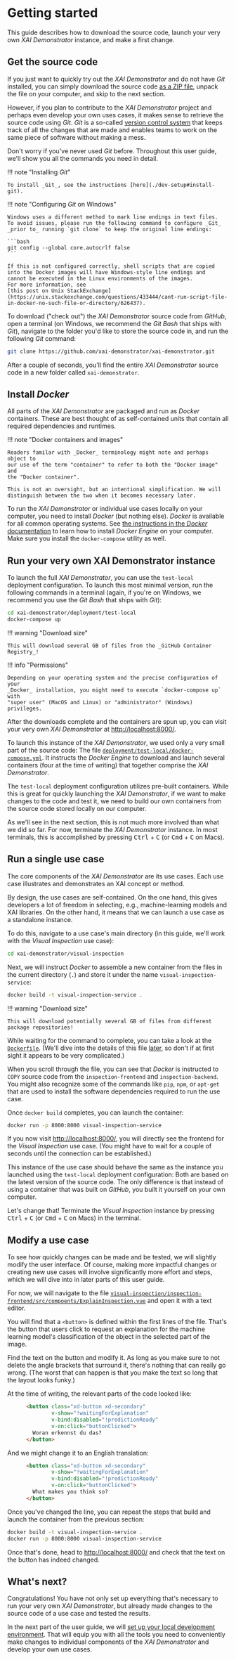 # Getting started

This guide describes how to download the source code, launch your very own
_XAI Demonstrator_ instance, and make a first change.

## Get the source code

If you just want to quickly try out the _XAI Demonstrator_ and
do not have _Git_ installed, you can simply download the source code
[as a ZIP file](https://github.com/XAI-Demonstrator/xai-demonstrator/archive/refs/heads/master.zip),
unpack the file on your computer, and skip to the next section.

However, if you plan to contribute to the _XAI Demonstrator_ project and perhaps even
develop your own uses cases, it makes sense to retrieve the source code using _Git_.
_Git_ is a so-called [version control system](https://en.wikipedia.org/wiki/Version_control)
that keeps track of all the changes that are made and enables teams to work
on the same piece of software without making a mess.

Don't worry if you've never used _Git_ before.
Throughout this user guide, we'll show you all the commands you need in detail.

!!! note "Installing _Git_"

    To install _Git_, see the instructions [here](./dev-setup#install-git).

!!! note "Configuring _Git_ on Windows"

    Windows uses a different method to mark line endings in text files.
    To avoid issues, please run the following command to configure _Git_
    _prior to_ running `git clone` to keep the original line endings:

    ```bash
    git config --global core.autocrlf false
    ```

    If this is not configured correctly, shell scripts that are copied
    into the Docker images will have Windows-style line endings and 
    cannot be executed in the Linux environments of the images.
    For more information, see
    [this post on Unix StackExchange](https://unix.stackexchange.com/questions/433444/cant-run-script-file-in-docker-no-such-file-or-directory/626437).

To download ("check out") the _XAI Demonstrator_ source code from _GitHub_,
open a terminal (on Windows, we recommend the _Git Bash_ that ships with _Git_),
navigate to the folder you'd like to store the source code in, and run the
following _Git_ command:

```bash
git clone https://github.com/xai-demonstrator/xai-demonstrator.git
```

After a couple of seconds, you'll find  the entire _XAI Demonstrator_ source
code in a new folder called `xai-demonstrator`.

## Install _Docker_

All parts of the _XAI Demonstrator_ are packaged and run as _Docker_ containers.
These are best thought of as self-contained units that contain all required
dependencies and runtimes.

!!! note "Docker containers and images"
    
    Readers familar with _Docker_ terminology might note and perhaps object to
    our use of the term "container" to refer to both the "Docker image" and
    the "Docker container".

    This is not an oversight, but an intentional simplification. We will
    distinguish between the two when it becomes necessary later.

To run the _XAI Demonstrator_ or individual use cases locally on your computer,
you need to install _Docker_ (but nothing else).
_Docker_ is available for all common operating systems.
See [the instructions in the _Docker_ documentation](https://docs.docker.com/engine/install/)
to learn how to install _Docker Engine_ on your computer.
Make sure you install the `docker-compose` utility as well.

## Run your very own XAI Demonstrator instance

To launch the full _XAI Demonstrator_, you can use the `test-local` deployment 
configuration. To launch this most minimal version, run the following commands in
a terminal (again, if you're on Windows, we recommend you use the _Git Bash_ that
ships with _Git_):

```bash
cd xai-demonstrator/deployment/test-local
docker-compose up
```

!!! warning "Download size"

    This will download several GB of files from the _GitHub Container Registry_!

!!! info "Permissions"

    Depending on your operating system and the precise configuration of your
    _Docker_ installation, you might need to execute `docker-compose up` with
    "super user" (MacOS and Linux) or "administrator" (Windows) privileges.   

After the downloads complete and the containers are spun up, you can visit your
very own _XAI Demonstrator_ at [http://localhost:8000/](http://localhost:8000/).

To launch this instance of the _XAI Demonstrator_, we used only a very small part
of the source code: The file
[`deployment/test-local/docker-compose.yml`](https://github.com/XAI-Demonstrator/xai-demonstrator/blob/master/deployment/test-local/docker-compose.yml).
It instructs the _Docker Engine_ to download and launch several containers
(four at the time of writing) that together comprise the _XAI Demonstrator_.

The `test-local` deployment configuration utilizes pre-built containers.
While this is great for quickly launching the _XAI Demonstrator_, if we
want to make changes to the code and test it, we need to build our own
containers from the source code stored locally on our computer.

As we'll see in the next section, this is not much more involved than
what we did so far. For now, terminate the _XAI Demonstrator_ instance.
In most terminals, this is accomplished by pressing <kbd>Ctrl</kbd> + <kbd>C</kbd>
(or <kbd>Cmd</kbd> + <kbd>C</kbd> on Macs).

## Run a single use case

The core components of the _XAI Demonstrator_ are its use cases.
Each use case illustrates and demonstrates an XAI concept or method.

By design, the use cases are self-contained. On the one hand, this gives
developers a lot of freedom in selecting, e.g., machine-learning
models and XAI libraries. On the other hand, it means that we can launch
a use case as a standalone instance.

To do this, navigate to a use case's main directory (in this guide, we'll
work with the _Visual Inspection_ use case):

```bash
cd xai-demonstrator/visual-inspection
```

Next, we will instruct _Docker_ to assemble a new container from the files 
in the current directory (`.`) and store it under the name `visual-inspection-service`:

```bash
docker build -t visual-inspection-service .
```

!!! warning "Download size"

    This will download potentially several GB of files from different package repositories!

While waiting for the command to complete, you can take a look at the
[`Dockerfile`](https://github.com/XAI-Demonstrator/xai-demonstrator/blob/master/visual-inspection/Dockerfile).
(We'll dive into the details of this file [later](./use-cases.md), so don't
if at first sight it appears to be very complicated.)

When you scroll through the file, you can see that _Docker_ is instructed to `COPY`
source code from the `inspection-frontend` and `inspection-backend`. You might also
recognize some of the commands like `pip`, `npm`, or `apt-get` that are used to 
install the software dependencies required to run the use case.

Once `docker build` completes, you can launch the container:

```bash
docker run -p 8000:8000 visual-inspection-service
```

If you now visit [http://localhost:8000/](http://localhost:8000/), you will 
directly see the frontend for the _Visual Inspection_ use case. (You might
have to wait for a couple of seconds until the connection can be established.)

This instance of the use case should behave the same as the instance you launched
using the `test-local` deployment configuration: Both are based on the latest
version of the source code. The only difference is that instead of using a 
container that was built on _GitHub_, you built it yourself on your own computer.

Let's change that! Terminate the _Visual Inspection_ instance by pressing
<kbd>Ctrl</kbd> + <kbd>C</kbd> (or <kbd>Cmd</kbd> + <kbd>C</kbd> on Macs)
in the terminal.

## Modify a use case

To see how quickly changes can be made and be tested, we will slightly modify the
user interface. Of course, making more impactful changes or creating new use cases
will involve significantly more effort and steps, which we will dive into in later
parts of this user guide.

For now, we will navigate to the file
[`visual-inspection/inspection-frontend/src/compoents/ExplainInspection.vue`](https://github.com/XAI-Demonstrator/xai-demonstrator/blob/master/visual-inspection/inspection-frontend/src/components/ExplainInspection.vue)
and open it with a text editor.

You will find that a `<button>` is defined within the first lines of the file. That's
the button that users click to request an explanation for the machine learning model's
classification of the object in the selected part of the image.

Find the text on the button and modify it. As long as you make sure to not delete the
angle brackets that surround it, there's nothing that can really go wrong. (The worst
that can happen is that you make the text so long that the layout looks funky.)

At the time of writing, the relevant parts of the code looked like:
```html
      <button class="xd-button xd-secondary"
              v-show="!waitingForExplanation"
              v-bind:disabled="!predictionReady"
              v-on:click="buttonClicked">
        Woran erkennst du das?
      </button>
```

And we might change it to an English translation:
```html
      <button class="xd-button xd-secondary"
              v-show="!waitingForExplanation"
              v-bind:disabled="!predictionReady"
              v-on:click="buttonClicked">
        What makes you think so?
      </button>
```

Once you've changed the line, you can repeat the steps that build and launch the
container from the previous section:
```bash
docker build -t visual-inspection-service .
docker run -p 8000:8000 visual-inspection-service
```

Once that's done, head to [http://localhost:8000/](http://localhost:8000/) and
check that the text on the button has indeed changed.

## What's next?

Congratulations! You have not only set up everything that's necessary to run your very
own _XAI Demonstrator_, but already made changes to the source code of a use case and
tested the results.

In the next part of the user guide, we will
[set up your local development environment](./dev-setup.md).
That will equip you with all the tools you need to conveniently make changes
to individual components of the _XAI Demonstrator_ and develop your own use cases.
